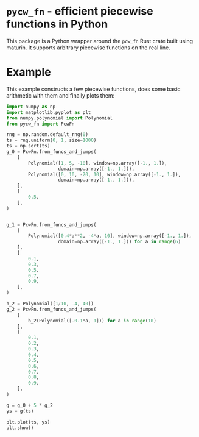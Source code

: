 # `pycw_fn` - efficient piecewise functions in Python

This package is a Python wrapper around the `pcw_fn` Rust crate built using maturin. It supports arbitrary piecewise functions on the real line.

# Example

This example constructs a few piecewise functions, does some basic arithmetic with them and finally plots them:

```python
import numpy as np
import matplotlib.pyplot as plt
from numpy.polynomial import Polynomial
from pycw_fn import PcwFn

rng = np.random.default_rng(0)
ts = rng.uniform(0, 1, size=1000)
ts = np.sort(ts)
g_0 = PcwFn.from_funcs_and_jumps(
    [
        Polynomial([1, 5, -10], window=np.array([-1., 1.]),
                   domain=np.array([-1., 1.])),
        Polynomial([0, 10, -20, 10], window=np.array([-1., 1.]),
                   domain=np.array([-1., 1.])),
    ],
    [
        0.5,
    ],
)


g_1 = PcwFn.from_funcs_and_jumps(
    [
        Polynomial([0.4*a**2, -4*a, 10], window=np.array([-1., 1.]),
                   domain=np.array([-1., 1.])) for a in range(6)
    ],
    [
        0.1,
        0.3,
        0.5,
        0.7,
        0.9,
    ],
)

b_2 = Polynomial([1/10, -4, 40])
g_2 = PcwFn.from_funcs_and_jumps(
    [
        b_2(Polynomial([-0.1*a, 1])) for a in range(10)
    ],
    [
        0.1,
        0.2,
        0.3,
        0.4,
        0.5,
        0.6,
        0.7,
        0.8,
        0.9,
    ],
)

g = g_0 + 5 * g_2
ys = g(ts)

plt.plot(ts, ys)
plt.show()
```
